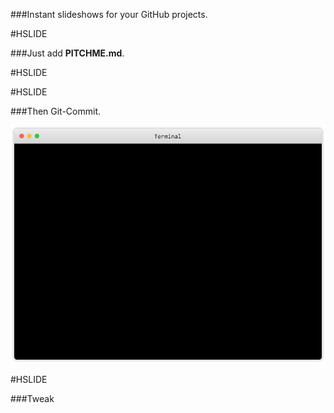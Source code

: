 ###Instant slideshows for your GitHub projects.

#HSLIDE

###Just add **PITCHME.md**.

#HSLIDE

<!-- .slide: data-background-iframe=""http://localhost:9090/" -->

#HSLIDE

###Then Git-Commit.

![Terminal](assets/terminal.png)

#HSLIDE

###Tweak



